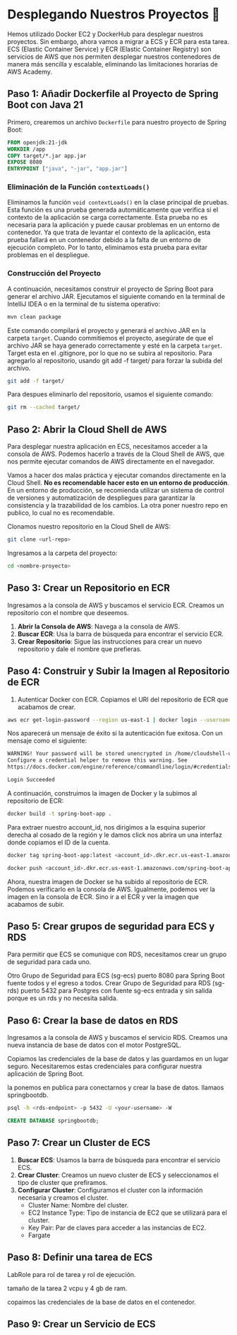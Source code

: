 # Desplegando Nuestros Proyectos 🚀

Hemos utilizado Docker EC2 y DockerHub para desplegar nuestros proyectos. Sin embargo, ahora vamos a migrar a ECS y ECR para esta tarea. ECS (Elastic Container Service) y ECR (Elastic Container Registry) son servicios de AWS que nos permiten desplegar nuestros contenedores de manera más sencilla y escalable, eliminando las limitaciones horarias de AWS Academy.

## Paso 1: Añadir Dockerfile al Proyecto de Spring Boot con Java 21

Primero, crearemos un archivo `Dockerfile` para nuestro proyecto de Spring Boot:

```Dockerfile
FROM openjdk:21-jdk
WORKDIR /app
COPY target/*.jar app.jar
EXPOSE 8080
ENTRYPOINT ["java", "-jar", "app.jar"]
```

### Eliminación de la Función `contextLoads()`

Eliminamos la función `void contextLoads()` en la clase principal de pruebas. Esta función es una prueba generada automáticamente que verifica si el contexto de la aplicación se carga correctamente. Esta prueba no es necesaria para la aplicación y puede causar problemas en un entorno de contenedor. Ya que trata de levantar el contexto de la aplicación, esta prueba fallará en un contenedor debido a la falta de un entorno de ejecución completo. Por lo tanto, eliminamos esta prueba para evitar problemas en el despliegue.

### Construcción del Proyecto

A continuación, necesitamos construir el proyecto de Spring Boot para generar el archivo JAR. Ejecutamos el siguiente comando en la terminal de IntelliJ IDEA o en la terminal de tu sistema operativo:

```bash
mvn clean package
```

Este comando compilará el proyecto y generará el archivo JAR en la carpeta `target`. Cuando commitiemos el proyecto, asegúrate de que el archivo JAR se haya generado correctamente y esté en la carpeta `target`. Target esta en el .gitignore, por lo que no se subira al repositorio. Para agregarlo al repositorio, usando git add -f target/ para forzar la subida del archivo. 

```bash
git add -f target/
```

Para despues eliminarlo del repositorio, usamos el siguiente comando:

```bash
git rm --cached target/
```

## Paso 2: Abrir la Cloud Shell de AWS

Para desplegar nuestra aplicación en ECS, necesitamos acceder a la consola de AWS. Podemos hacerlo a través de la Cloud Shell de AWS, que nos permite ejecutar comandos de AWS directamente en el navegador. 

Vamos a hacer dos malas práctica y ejecutar comandos directamente en la Cloud Shell. **No es recomendable hacer esto en un entorno de producción**. En un entorno de producción, se recomienda utilizar un sistema de control de versiones y automatización de despliegues para garantizar la consistencia y la trazabilidad de los cambios.  La otra poner nuestro repo en publico, lo cual no es recomendable. 

Clonamos nuestro repositorio en la Cloud Shell de AWS:

```bash
git clone <url-repo>
```

Ingresamos a la carpeta del proyecto:

```bash
cd <nombre-proyecto>
```


## Paso 3: Crear un Repositorio en ECR

Ingresamos a la consola de AWS y buscamos el servicio ECR. Creamos un repositorio con el nombre que deseemos.

1. **Abrir la Consola de AWS**: Navega a la consola de AWS.
2. **Buscar ECR**: Usa la barra de búsqueda para encontrar el servicio ECR.
3. **Crear Repositorio**: Sigue las instrucciones para crear un nuevo repositorio y dale el nombre que prefieras.

## Paso 4: Construir y Subir la Imagen al Repositorio de ECR

1. Autenticar Docker con ECR. Copiamos el URI del repositorio de ECR que acabamos de crear.

```bash
aws ecr get-login-password --region us-east-1 | docker login --username AWS --password-stdin <account_id>.dkr.ecr.us-east-1.amazonaws.com
```

Nos aparecerá un mensaje de éxito si la autenticación fue exitosa. Con un mensaje como el siguiente:

```bash
WARNING! Your password will be stored unencrypted in /home/cloudshell-user/.docker/config.json.
Configure a credential helper to remove this warning. See
https://docs.docker.com/engine/reference/commandline/login/#credentials-store

Login Succeeded
```

A continuación, construimos la imagen de Docker y la subimos al repositorio de ECR:

```bash
docker build -t spring-boot-app .
```

Para extraer nuestro account_id, nos dirigimos a la esquina superior derecha al cosado de la región y le damos click nos abrira un una interfaz donde copiamos el ID de la cuenta.

```bash
docker tag spring-boot-app:latest <account_id>.dkr.ecr.us-east-1.amazonaws.com/spring-boot-app:latest
```

```bash
docker push <account_id>.dkr.ecr.us-east-1.amazonaws.com/spring-boot-app:latest
```

Ahora, nuestra imagen de Docker se ha subido al repositorio de ECR. Podemos verificarlo en la consola de AWS. Igualmente, podemos ver la imagen en la consola de ECR. Sino ir a el ECR y ver la imagen que acabamos de subir.

## Paso 5: Crear grupos de seguridad para ECS y RDS

Para permitir que ECS se comunique con RDS, necesitamos crear un grupo de seguridad para cada uno.

Otro Grupo de Seguridad para ECS (sg-ecs) puerto 8080 para Spring Boot fuente todos y el egreso a todos.
Crear Grupo de Seguridad para RDS (sg-rds) puerto 5432 para Postgres con fuente sg-ecs entrada y sin salida porque es un rds y no necesita salida.

## Paso 6: Crear la base de datos en RDS

Ingresamos a la consola de AWS y buscamos el servicio RDS. Creamos una nueva instancia de base de datos con el motor PostgreSQL.

Copiamos las credenciales de la base de datos y las guardamos en un lugar seguro. Necesitaremos estas credenciales para configurar nuestra aplicación de Spring Boot.

la ponemos en publica para conectarnos y crear la base de datos. llamaos springbootdb.

```bash
psql -h <rds-endpoint> -p 5432 -U <your-username> -W
```

```sql
CREATE DATABASE springbootdb;
```


## Paso 7: Crear un Cluster de ECS

1. **Buscar ECS**: Usamos la barra de búsqueda para encontrar el servicio ECS.
2. **Crear Cluster**: Creamos un nuevo cluster de ECS y seleccionamos el tipo de cluster que prefiramos.
3. **Configurar Cluster**: Configuramos el cluster con la información necesaria y creamos el cluster.
    - Cluster Name: Nombre del cluster. 
    - EC2 Instance Type: Tipo de instancia de EC2 que se utilizará para el cluster.
    - Key Pair: Par de claves para acceder a las instancias de EC2.
    - Fargate 

## Paso 8: Definir una tarea de ECS

LabRole para rol de tarea y rol de ejecución.

tamaño de la tarea 2 vcpu y 4 gb de ram.

copaimos las credenciales de la base de datos en el contenedor.

## Paso 9: Crear un Servicio de ECS

